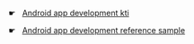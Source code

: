 ☛  &nbsp;  [Android app development kti](https://github.com/tingkts/Android-Miscellaneous/blob/main/android%20app/Android%20app%20development%20kit.md)


☛  &nbsp;  [Android app development reference sample](TODO)


